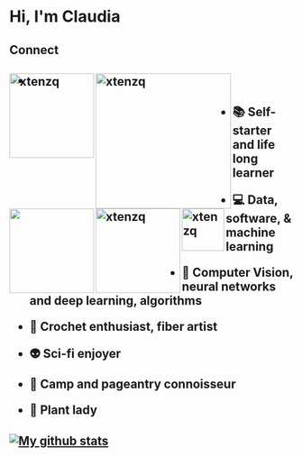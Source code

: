

# Hi, I'm Claudia #

<h2> 
Connect 
<h2> 
  
<a href="https://www.claudiachajon.me" target="blank"><img align="left" src="https://img.shields.io/badge/-claudia.chajon-cd9cff?style=plastic&logo=notion" alt="xtenzq" width="150px" /></a>



<a href=mailto:claudia.chajon@gmail.com target="blank"><img align="left" src="https://img.shields.io/badge/-claudia.chajon%40gmail.com-ceff9c?style=plastic&logo=gmail" alt="xtenzq" width="240px" /></a>


<h2>  
  
<a href="https://www.linkedin.com/in/claudia-chajon/" target="blank"><img align="left" src="https://img.shields.io/badge/-%40claudia--chajon-ff9cce?style=plastic&logo=linkedin" width="150px" /></a>

<a href="https://medium.com/@claudia.chajon" target="blank"><img align="left" src="https://img.shields.io/badge/-claudia--chajon-9cffcd?style=plastic&logo=medium" alt="xtenzq" width="150px" /></a>
  


  
  
<h2> 
  
  
- <a href="https://drive.google.com/file/d/157g17941Vlbn4LUEg3Wusd0RPJLI9tPV/view?usp=sharing" target="blank"><img align="left" src="https://img.shields.io/badge/-Resume-ffcfe7?style=plastic" alt="xtenzq" width="75px" /></a>
  
- :books: Self-starter and life long learner

- :computer: Data, software, & machine learning 
  
- :space_invader: Computer Vision, neural networks and deep learning, algorithms
  
- :art: Crochet enthusiast, fiber artist
  
- :alien: Sci-fi enjoyer 
  
- :sparkling_heart: Camp and pageantry connoisseur
  
- :seedling: Plant lady
  
  
  
<h2> 

[![My github stats](https://github-readme-stats.vercel.app/api?username=claudiasofiaC&show_icons=true&theme=cobalt)](https://github.com/claudiasofiaC/github-readme-stats)


<h2>
<!--
**claudiasofiaC/claudiasofiaC** is a ✨ _special_ ✨ repository because its `README.md` (this file) appears on your GitHub profile.

-->

